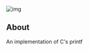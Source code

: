 ![img](https://assets.imaginablefutures.com/media/images/ALX_Logo.max-200x150.png)

## About

An implementation of C's printf
